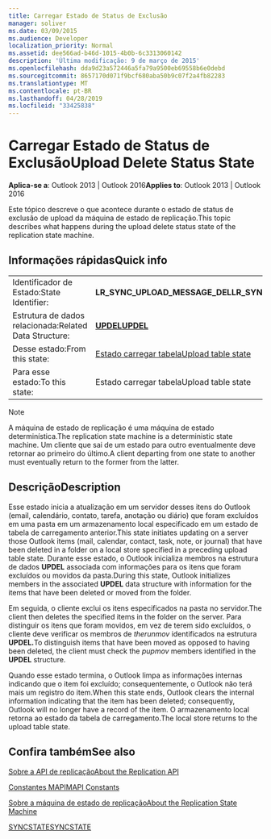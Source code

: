 ```yaml
---
title: Carregar Estado de Status de Exclusão
manager: soliver
ms.date: 03/09/2015
ms.audience: Developer
localization_priority: Normal
ms.assetid: dee566ad-b46d-1015-4b0b-6c3313060142
description: 'Última modificação: 9 de março de 2015'
ms.openlocfilehash: dda9d23a572446a5fa79a9500eb69558b6e0debd
ms.sourcegitcommit: 8657170d071f9bcf680aba50b9c07f2a4fb82283
ms.translationtype: MT
ms.contentlocale: pt-BR
ms.lasthandoff: 04/28/2019
ms.locfileid: "33425838"
---
```

# <a name="upload-delete-status-state"></a><span data-ttu-id="93118-103">Carregar Estado de Status de Exclusão</span><span class="sxs-lookup"><span data-stu-id="93118-103">Upload Delete Status State</span></span>

  
  
<span data-ttu-id="93118-104">**Aplica-se a**: Outlook 2013 | Outlook 2016</span><span class="sxs-lookup"><span data-stu-id="93118-104">**Applies to**: Outlook 2013 | Outlook 2016</span></span> 
  
 <span data-ttu-id="93118-105">Este tópico descreve o que acontece durante o estado de status de exclusão de upload da máquina de estado de replicação.</span><span class="sxs-lookup"><span data-stu-id="93118-105">This topic describes what happens during the upload delete status state of the replication state machine.</span></span> 
  
## <a name="quick-info"></a><span data-ttu-id="93118-106">Informações rápidas</span><span class="sxs-lookup"><span data-stu-id="93118-106">Quick info</span></span>

|||
|:-----|:-----|
|<span data-ttu-id="93118-107">Identificador de Estado:</span><span class="sxs-lookup"><span data-stu-id="93118-107">State Identifier:</span></span>  <br/> |<span data-ttu-id="93118-108">**LR_SYNC_UPLOAD_MESSAGE_DEL**</span><span class="sxs-lookup"><span data-stu-id="93118-108">**LR_SYNC_UPLOAD_MESSAGE_DEL**</span></span> <br/> |
|<span data-ttu-id="93118-109">Estrutura de dados relacionada:</span><span class="sxs-lookup"><span data-stu-id="93118-109">Related Data Structure:</span></span>  <br/> |<span data-ttu-id="93118-110">**[UPDEL](updel.md)**</span><span class="sxs-lookup"><span data-stu-id="93118-110">**[UPDEL](updel.md)**</span></span> <br/> |
|<span data-ttu-id="93118-111">Desse estado:</span><span class="sxs-lookup"><span data-stu-id="93118-111">From this state:</span></span>  <br/> |[<span data-ttu-id="93118-112">Estado carregar tabela</span><span class="sxs-lookup"><span data-stu-id="93118-112">Upload table state</span></span>](upload-table-state.md) <br/> |
|<span data-ttu-id="93118-113">Para esse estado:</span><span class="sxs-lookup"><span data-stu-id="93118-113">To this state:</span></span>  <br/> |<span data-ttu-id="93118-114">Estado carregar tabela</span><span class="sxs-lookup"><span data-stu-id="93118-114">Upload table state</span></span>  <br/> |
   
> [!NOTE]
> <span data-ttu-id="93118-115">A máquina de estado de replicação é uma máquina de estado determinística.</span><span class="sxs-lookup"><span data-stu-id="93118-115">The replication state machine is a deterministic state machine.</span></span> <span data-ttu-id="93118-116">Um cliente que sai de um estado para outro eventualmente deve retornar ao primeiro do último.</span><span class="sxs-lookup"><span data-stu-id="93118-116">A client departing from one state to another must eventually return to the former from the latter.</span></span> 
  
## <a name="description"></a><span data-ttu-id="93118-117">Descrição</span><span class="sxs-lookup"><span data-stu-id="93118-117">Description</span></span>

<span data-ttu-id="93118-118">Esse estado inicia a atualização em um servidor desses itens do Outlook (email, calendário, contato, tarefa, anotação ou diário) que foram excluídos em uma pasta em um armazenamento local especificado em um estado de tabela de carregamento anterior.</span><span class="sxs-lookup"><span data-stu-id="93118-118">This state initiates updating on a server those Outlook items (mail, calendar, contact, task, note, or journal) that have been deleted in a folder on a local store specified in a preceding upload table state.</span></span> <span data-ttu-id="93118-119">Durante esse estado, o Outlook inicializa membros na estrutura de dados **UPDEL** associada com informações para os itens que foram excluídos ou movidos da pasta.</span><span class="sxs-lookup"><span data-stu-id="93118-119">During this state, Outlook initializes members in the associated **UPDEL** data structure with information for the items that have been deleted or moved from the folder.</span></span> 
  
<span data-ttu-id="93118-120">Em seguida, o cliente exclui os itens especificados na pasta no servidor.</span><span class="sxs-lookup"><span data-stu-id="93118-120">The client then deletes the specified items in the folder on the server.</span></span> <span data-ttu-id="93118-121">Para distinguir os itens que foram movidos, em vez de terem sido excluídos, o cliente deve verificar os membros de *therunmov* identificados na estrutura **UPDEL.**</span><span class="sxs-lookup"><span data-stu-id="93118-121">To distinguish items that have been moved as opposed to having been deleted, the client must check the  *pupmov*  members identified in the **UPDEL** structure.</span></span> 
  
<span data-ttu-id="93118-122">Quando esse estado termina, o Outlook limpa as informações internas indicando que o item foi excluído; consequentemente, o Outlook não terá mais um registro do item.</span><span class="sxs-lookup"><span data-stu-id="93118-122">When this state ends, Outlook clears the internal information indicating that the item has been deleted; consequently, Outlook will no longer have a record of the item.</span></span> <span data-ttu-id="93118-123">O armazenamento local retorna ao estado da tabela de carregamento.</span><span class="sxs-lookup"><span data-stu-id="93118-123">The local store returns to the upload table state.</span></span>
  
## <a name="see-also"></a><span data-ttu-id="93118-124">Confira também</span><span class="sxs-lookup"><span data-stu-id="93118-124">See also</span></span>



[<span data-ttu-id="93118-125">Sobre a API de replicação</span><span class="sxs-lookup"><span data-stu-id="93118-125">About the Replication API</span></span>](about-the-replication-api.md)
  
[<span data-ttu-id="93118-126">Constantes MAPI</span><span class="sxs-lookup"><span data-stu-id="93118-126">MAPI Constants</span></span>](mapi-constants.md)
  
[<span data-ttu-id="93118-127">Sobre a máquina de estado de replicação</span><span class="sxs-lookup"><span data-stu-id="93118-127">About the Replication State Machine</span></span>](about-the-replication-state-machine.md)
  
[<span data-ttu-id="93118-128">SYNCSTATE</span><span class="sxs-lookup"><span data-stu-id="93118-128">SYNCSTATE</span></span>](syncstate.md)

